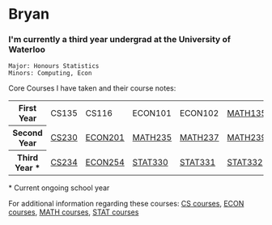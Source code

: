 # Bryan

### I'm currently a third year undergrad at the University of Waterloo

```
Major: Honours Statistics
Minors: Computing, Econ
```

Core Courses I have taken and their course notes:
<table>
  <tr>
    <th>First Year</th>
    <td>CS135</td>
    <td>CS116</td>
    <td>ECON101</td>
    <td>ECON102</td>
    <td><a href="">MATH135</a></td>
    <td><a href="https://ucalendar.uwaterloo.ca/2021/COURSE/course-MATH.html#MATH136">MATH136</a></td>
    <td><a href="https://ucalendar.uwaterloo.ca/2021/COURSE/course-MATH.html#MATH137">MATH137</a></td>
    <td><a href="https://ucalendar.uwaterloo.ca/2021/COURSE/course-MATH.html#MATH138">MATH138</a></td>
  </tr>
    <th>Second Year</th>
    <td><a href="https://ucalendar.uwaterloo.ca/2021/COURSE/course-CS.html#CS230">CS230</a></td>
    <td><a href="https://ucalendar.uwaterloo.ca/2223/COURSE/course-ECON.html#ECON201">ECON201</a></td>
    <td><a href="https://ucalendar.uwaterloo.ca/2021/COURSE/course-MATH.html#MATH235">MATH235</a></td>
    <td><a href="https://ucalendar.uwaterloo.ca/2021/COURSE/course-MATH.html#MATH237">MATH237</a></td>
    <td><a href="https://ucalendar.uwaterloo.ca/2021/COURSE/course-MATH.html#MATH239">MATH239</a></td>
    <td><a href="https://ucalendar.uwaterloo.ca/2021/COURSE/course-STAT.html#STAT230">STAT230</a></td>
    <td><a href="https://ucalendar.uwaterloo.ca/2021/COURSE/course-STAT.html#STAT231">STAT231</a></td>
    <td><a href="https://ucalendar.uwaterloo.ca/2021/COURSE/course-STAT.html#STAT333">STAT333</a></td>
  </tr>
  <tr>
    <th>Third Year *</th>
    <td><a href="https://ucalendar.uwaterloo.ca/2021/COURSE/course-CS.html#CS234">CS234</a></td>
    <td><a href="https://ucalendar.uwaterloo.ca/2223/COURSE/course-ECON.html#ECON254">ECON254</a></td>
    <td><a href="https://ucalendar.uwaterloo.ca/2021/COURSE/course-STAT.html#STAT330">STAT330</a></td>
    <td><a href="https://ucalendar.uwaterloo.ca/2021/COURSE/course-STAT.html#STAT331">STAT331</a></td>
    <td><a href="https://ucalendar.uwaterloo.ca/2021/COURSE/course-STAT.html#STAT332">STAT332</a></td>
  </tr>
</table>

\* Current ongoing school year

For additional information regarding these courses: <a href="https://ucalendar.uwaterloo.ca/2021/COURSE/course-CS.html">CS courses</a>, <a href="https://ucalendar.uwaterloo.ca/2223/COURSE/course-ECON.html">ECON courses</a>, <a href="https://ucalendar.uwaterloo.ca/2021/COURSE/course-MATH.html">MATH courses</a>, <a href="https://ucalendar.uwaterloo.ca/2021/COURSE/course-STAT.html">STAT courses</a>
